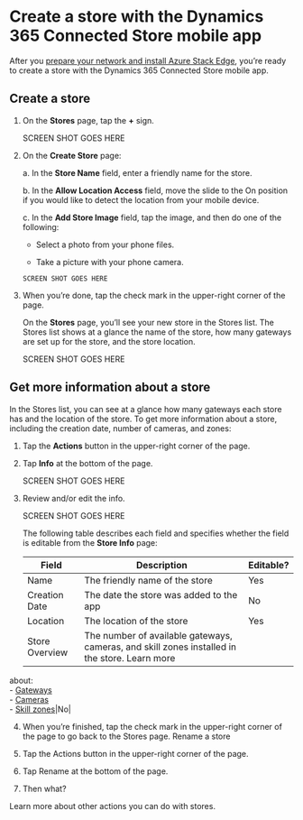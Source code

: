 

# Create a store with the Dynamics 365 Connected Store mobile app

After you [prepare your network and install Azure Stack Edge](ase-install.md), you’re ready to create a store with the 
Dynamics 365 Connected Store mobile app. 


## Create a store

1. On the **Stores** page, tap the **+** sign.

     SCREEN SHOT GOES HERE
  
2. On the **Create Store** page:

   a. In the **Store Name** field, enter a friendly name for the store.

   b. In the **Allow Location Access** field, move the slide to the On position if you would like to detect the location from your 
mobile device.

   c. In the **Add Store Image** field, tap the image, and then do one of the following:

      - Select a photo from your phone files.

      - Take a picture with your phone camera.
    
       SCREEN SHOT GOES HERE
 
3.	When you’re done, tap the check mark in the upper-right corner of the page.

    On the **Stores** page, you’ll see your new store in the Stores list. The Stores list shows at a glance the name of the store, 
    how many gateways are set up for the store, and the store location.
    
    SCREEN SHOT GOES HERE
    
 ## Get more information about a store
 
In the Stores list, you can see at a glance how many gateways each store has and the location of the store. To get more information 
about a store, including the creation date, number of cameras, and zones:

1. Tap the **Actions** button in the upper-right corner of the page.

2. Tap **Info** at the bottom of the page.

    SCREEN SHOT GOES HERE
 
3. Review and/or edit the info. 

    SCREEN SHOT GOES HERE
    
    The following table describes each field and specifies whether the field is editable from the **Store Info** page:

    |Field|Description|Editable?|
    |----------------------|---------------------------------------------------------|--------|
    |Name|The friendly name of the store|Yes|
    |Creation Date|The date the store was added to the app|No|
    |Location|The location of the store|Yes|
    |Store Overview|The number of available gateways, cameras, and skill zones installed in the store. Learn more 
about:<br>- [Gateways](mobile-app-pair-gateway.md)<br>- [Cameras](mobile-app-add-cameras.md)<br>- [Skill zones](mobile-app-add-skill.md)|No|

4.	When you’re finished, tap the check mark in the upper-right corner of the page to go back to the Stores page.
Rename a store
1.	Tap the Actions button in the upper-right corner of the page. 
2.	Tap Rename at the bottom of the page.
 
3.	Then what?

 
 
Learn more about other actions you can do with stores.
